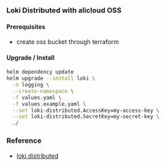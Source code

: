 ### Loki Distributed with alicloud OSS

#### Prerequisites
* create oss bucket through terraform

#### Upgrade / Install
```bash
helm dependency update
helm upgrade --install loki \
  -n logging \
  --create-namespace \
  -f values.yaml \
  -f values.example.yaml \
  --set loki-distributed.AccessKey=my-access-key \
  --set loki-distributed.SecretKey=my-secret-key \
  ./
```

### Reference
* [loki distributed](https://github.com/grafana/helm-charts/tree/main/charts/loki-distributed)

